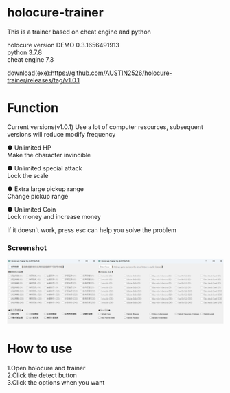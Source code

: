 ﻿# holocure-trainer
This is a trainer based on cheat engine and python  

holocure version DEMO 0.3.1656491913  
python 3.7.8  
cheat engine 7.3  

download(exe):https://github.com/AUSTIN2526/holocure-trainer/releases/tag/v1.0.1

# Function
Current versions(v1.0.1) Use a lot of computer resources, subsequent versions will reduce modify frequency

● Unlimited HP  
  Make the character invincible  
  
● Unlimited special attack  
  Lock the scale  

● Extra large pickup range  
  Change pickup range    

● Unlimited Coin  
    Lock money and increase money  
    
If it doesn't work, press esc can help you solve the problem  

### Screenshot
![Image text](https://github.com/AUSTIN2526/holocure-trainer/blob/main/screen.png)
   
# How to use
1.Open holocure and trainer  
2.Click the detect button  
3.Click the options when you want
